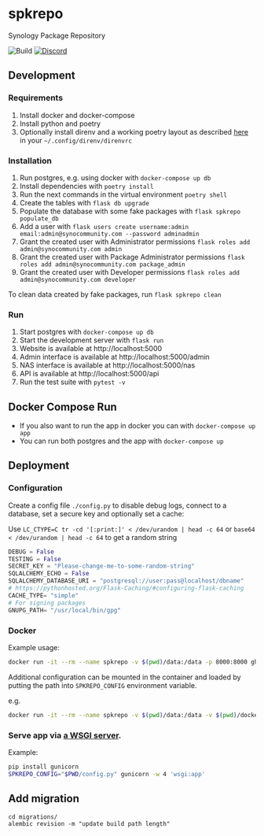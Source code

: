 # spkrepo
Synology Package Repository

![Build](https://img.shields.io/github/actions/workflow/status/SynoCommunity/spkrepo/build.yml?branch=main&style=for-the-badge)
[![Discord](https://img.shields.io/discord/732558169863225384?color=7289DA&label=Discord&logo=Discord&logoColor=white&style=for-the-badge)](https://discord.gg/nnN9fgE7EF)


## Development
### Requirements
1. Install docker and docker-compose
2. Install python and poetry
3. Optionally install direnv and a working poetry layout as described [here](https://github.com/direnv/direnv/issues/592#issuecomment-856227234) in your `~/.config/direnv/direnvrc`

### Installation
1. Run postgres, e.g. using docker with `docker-compose up db`
2. Install dependencies with `poetry install`
3. Run the next commands in the virtual environment `poetry shell`
4. Create the tables with `flask db upgrade`
5. Populate the database with some fake packages with `flask spkrepo populate_db`
6. Add a user with `flask users create username:admin email:admin@synocommunity.com --password adminadmin`
7. Grant the created user with Administrator permissions `flask roles add admin@synocommunity.com admin`
8. Grant the created user with Package Administrator permissions `flask roles add admin@synocommunity.com package_admin`
9. Grant the created user with Developer permissions `flask roles add admin@synocommunity.com developer`

To clean data created by fake packages, run `flask spkrepo clean`

### Run
1. Start postgres with `docker-compose up db`
2. Start the development server with `flask run`
3. Website is available at http://localhost:5000
4. Admin interface is available at http://localhost:5000/admin
5. NAS interface is available at http://localhost:5000/nas
6. API is available at http://localhost:5000/api
7. Run the test suite with `pytest -v`

## Docker Compose Run
- If you also want to run the app in docker you can with `docker-compose up app`
- You can run both postgres and the app with `docker-compose up`


## Deployment
### Configuration
Create a config file `./config.py` to disable debug logs, connect to a database, set a secure key and optionally set a cache:

Use `LC_CTYPE=C tr -cd '[:print:]' < /dev/urandom | head -c 64` or `base64 < /dev/urandom | head -c 64` to get a random string

```python
DEBUG = False
TESTING = False
SECRET_KEY = "Please-change-me-to-some-random-string"
SQLALCHEMY_ECHO = False
SQLALCHEMY_DATABASE_URI = "postgresql://user:pass@localhost/dbname"
# https://pythonhosted.org/Flask-Caching/#configuring-flask-caching
CACHE_TYPE= "simple"
# For signing packages
GNUPG_PATH= "/usr/local/bin/gpg"
```


### Docker
Example usage:

```bash
docker run -it --rm --name spkrepo -v $(pwd)/data:/data -p 8000:8000 ghcr.io/synocommunity/spkrepo
```

Additional configuration can be mounted in the container and loaded by putting
the path into `SPKREPO_CONFIG` environment variable.

e.g.
```bash
docker run -it --rm --name spkrepo -v $(pwd)/data:/data -v $(pwd)/docker-config.py:/docker-config.py -e SPKREPO_CONFIG=/docker-config.py -p 8000:8000 ghcr.io/synocommunity/spkrepo
```


### Serve app via [a WSGI server](https://flask.palletsprojects.com/en/1.1.x/deploying/).
Example:

```bash
pip install gunicorn
SPKREPO_CONFIG="$PWD/config.py" gunicorn -w 4 'wsgi:app'
```

## Add migration

```
cd migrations/
alembic revision -m "update build path length"
```
